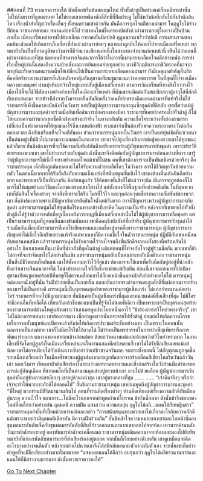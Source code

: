 ##ตอนที่ 73 พวกเราควรลงใต้
นับตั้งแต่เริ่มต้นของยุคใหม่ ทั่วทั้งต้าลู่เป็นห่วงแค่เรื่องเดียวเท่านั้น
ไม่ใช่สังฆราชที่ถูกเนรเทศ ไม่ใช่ยอดเขาเทพธิดาศักดิ์สิทธิ์ที่ปิดประตู ไม่ใช่หวังผ้อที่กลับไปยังสำนักต้นไหว
เรื่องน้ำสำคัญกว่าเรื่องอื่นๆ ทั้งหมดรวมเข้าด้วยกัน
มันคือการบุกโจมตีของเผ่ามาร
ในฤดูใบไม้ร่วงปีก่อน ราชามารตายลง หนานเค่อหนีไป ราชาคนใหม่ขึ้นครองบัลลังก์ เผ่ามารตกอยู่ในความปั่นป่วนภายใน เมืองเสวี่ยเหล่าอาบไปด้วยเลือด อากาศเย็นผิดปกติ ฤดูหนาวมาเร็วว่าปกติ การผสานรวมของลมหิมะส่งผลให้เกิดการเก็บเกี่ยวที่ย่ำแย่ เผ่ามารย่อยๆ หลายเผ่าถูกบีบให้ออกไปจากเมืองเสวี่ยเหล่า พลหมาป่าอันเป็นที่ภาคภูมิของวังมารก็มีจำนวนเพียงแค่หนึ่งในสามของจำนวนก่อนหน้านี้
เห็นได้ว่าตอนนี้เผ่ามารอ่อนแอที่สุด น้อยคนที่สามารถจินตนาการได้ว่าในการนี้เผ่ามารจะเลือกโจมตีอย่างหนัก
การทำเรื่องใหญ่เช่นนี้แสดงถึงความบ้าคลั่งและการยินยอมจ่ายทุกอย่าง
บางทีวิกฤติการเอาชีวิตรอดที่มาจากพายุหิมะกับความหนาวเหน็บได้เปลี่ยนไปเป็นความกระหายเลือดของเผ่ามาร ยังมีเหตุผลสำคัญอื่นอีก คืออดีตรัชทายาทเผ่ามารฮั่นชิงหลังจากคุ้มกันสุสานเทียนซูมานานกว่าหกศตวรรษ ในที่สุดก็ไปจากเมืองหลวงของมนุษย์ ผ่านทุ่งหิมะกว้างใหญ่และกลับสู่เมืองเสวี่ยเหล่า
ตามการจัดเตรียมที่ซางสิงโจววางไว้ เมืองไป๋ตี้จะใช้วิธีลับบางอย่างส่งเขาไปในเมืองเสวี่ยเหล่า ที่นั่นเขาจะติดต่อกับสมาชิกสภาผู้อาวุโสที่ภักดีกับเขาเสมอมา จากข่าวทีส่งจากวังมารเขายืนยันอีกครั้งว่าคนที่ปกครองดิดแดนเผ่ามารที่แท้จริงไม่ใช่ราชามารที่เพิ่งขึ้นครองบัลลังก์ในวังมาร แต่เป็นผู้บัญชาการมารและกุนซือชุดดำที่ลึกลับ
เขาเชื่อว่าแม้ผู้บัญชาการมารและชุดดำจะร่วมมือกันเพื่อล้มการปกครองของบิดา ราชามารที่เคยปกครองไปทั่วต้าลู่ ก็ไม่ได้หมายความว่าพวกเขาเชื่ออีกฝ่ายอย่างแท้จริง ในทางกลับกัน ความเชื่อใจระหว่างทั้งสองสามารถเปลี่ยนเป็นฟองอากาศได้ทุกขณะไร้ซึ่งเงาบนท้องฟ้า พวกเขาจำเป็นต้องรักษาความระแวดระวังต่อกันตลอดเวลา ถึงกับเตรียมที่จะโจมตีกันเอง ส่วนราชามารหนุ่มภายในวังมาร เขาเป็นแค่หุ่นเชิดที่น่าเวทนา เป็นต้นหญ้าที่ปลิวไปมาตามกระแสลมเย็นสองสาย เขาอาจไปยุ่งเกี่ยวกับการต่อสู้ของพวกเขาได้ทุกขณะแล้วก็ตาย
ฮั่นชิงต้องการที่จะใช้ความสัมพันธ์อันตึงเครียดระหว่างผู้บัญชาการมารกับชุดดำ
เพราะประวัติศาตรของพวกเขา เขาไม่ทำงานร่วมกับชุดดำ ดังนั้นเขาจึงติดต่อกับผู้บัญชาการมารก่อนอย่างที่ควร
เขารู้ว่าผู้บัญชาการมารไม่เชื่อใจเขาอย่างหมดใจแต่เขาก็ไม่สน คนที่เขาต้องการจะเป็นพันธมิตรด้วยจริงๆ คือราชามารหนุ่ม
เด็กนั่นถูกตัดขาดและไม่ได้รับความช่วยเหลือใดๆ ในวังมาร อาจใช้ชีวิตทุกวันด้วยความกลัว ในตอนนี้หากเขาได้รับฮั่นชิงกับความแข็งแกร่งที่สนับสนุนฮั่นเชิงไว้ เขาคงต้องตื่นเต้นยินดีอย่างมาก
และพวกเขาก็เป็นพี่น้องกัน
คิดย้อนดูแล้ว วิธีคิดของฮั่นชิงก็ไม่แน่ว่าจะผิด มันอาจจะถูกต้องก็ได้ มารไม่ใช่มนุษย์ และวิธีมองโลกของพวกเขาก็ต่างไป แต่ทั้งสองก็มีพื้นฐานที่คล้ายคลึงกัน ในที่สุดพวกเขาก็ตัดสินใจเรื่องต่างๆ จากสิ่งที่เขาจะได้รับ ใครที่ไว้ใจ และจุดอ่อนจุดแข็งจากความสัมพันธ์ของพวกเขา
ฮั่นชิงล้มเหลวเพราะมีปัญหากับการตัดสินใจตั้งแต่เริ่มแรก
อาจมีปัญหาระหว่างผู้บัญชาการมารกับชุดดำ แต่ราชามารหนุ่มไม่ใช่หุ่นเชิดไร้หนทางอย่างที่เขาคิด ในความเป็นจริง หลังจากที่เขาตายไปทั่วทั้งต้าลู่ถึงได้รู้ว่าตัวการหลักที่อยู่เบื้องหลังการกบฏที่เมืองเสวี่ยเหล่านั้นไม่ใช่ผู้บัญชาการมารหรือชุดดำ แต่เป็นราชามารหนุ่มที่ถูกคนอื่นมองข้ามนั่นเอง
เขาคือคนชิงบัลลังก์ที่แท้จริง
ผู้บัญชาการมารกับชุดดำได้ร่วมมือกันเพื่อผลักราชามารที่เคยไร้เทียมทานและกดขี่ลงสู่นรกก็เพราะราชามารหนุ่ม
ผู้บัญชาการมารกับชุดดำไม่เชื่อใจอีกฝ่ายอย่างแท้จริงแต่พวกเขาก็มีความเชื่อใจในตัวราชามารหนุ่ม ปฏิบัติกับเขาเหมือนกับหลานคนสนิท
แล้วราชามารหนุ่มได้รับความไว้วางใจจนถึงขั้นภักดีจากคนทั้งสองนี้พร้อมกันได้อย่างไร
บิดาเขาเคยเป็นเงามืดที่น่ากลัวที่สุดในต้าลู่ แม้แต่ตอนที่ไท่จงกับโจวตู๋ฟูร่วมมือกัน พวกเขาก็ยังไม่อาจที่จะกำจัดเขาไปได้อย่างสิ้นเชิง แต่ราชามารหนุ่มกลับเป็นคนฆ่าเขากับมือตัวเอง
ราชามารหนุ่มเป็นสิ่งมีชีวิตแบบใดกันแน่
เขาได้ตั้งความหวังไว้ที่คู่แข่ง ต้องการจะใช้เขาเพื่อรับมือกับคู่ต่อสู้ที่น่ากลัวยิ่งกว่าเขาจะจินตนาการได้ ไม่น่าประหลาดใจที่ฮั่นชิงจะพ่ายแพ้ยับเยิน ก่อนที่เขาจะตายมารที่ปกป้องสุสานเทียนซูมาหกร้อยปีที่พายุก็ไม่อาจเคลื่อนเขาได้ก็เงยหน้าขึ้นมองบัลลังก์อย่างอดไม่ได้
มารหนุ่มผู้หล่อเหลานั่งอยู่ที่นั่น ริมฝีปากยกขึ้นเป็นรอยยิ้ม กลบกลิ่นอายทรงอำนาจและสูงศักดิ์ที่แผ่ออกมาจากร่างของมารได้เป็นอย่างดี
มารหนุ่มนี้เป็นบุตรคนสุดท้ายของราชามารผู้แข็งแกร่ง ไม่แก่กว่าหนานเค่อเท่าไหร่
ราชามารที่จากไปมีลูกมากมาย ฮั่นชิงเคยเป็นผู้แข็งแกร่งที่สุดและหนานเค่อมีชื่อเสียงที่สุด ไม่มีใครจำชื่อคนอื่นที่เหลือได้
เทียบกันแล้วชื่อของเขาเป็นที่รู้จักไม่น้อยทีเดียว เป็นเพราะเขาเป็นบุตรคนสุดท้ายของราชามารแต่ส่วนใหญ่แล้วเพราะว่าเขาเคยพูดประโยคหนึ่งเอาไว้
“ข้าต้องการสวีโหย่วหรงจริงๆ”
เขาไม่ได้ต้องการพบนาง เขาต้องการนาง
เมื่อคำพูดพวกนั้นกระจายไปทั่วต้าลู่ ย่อมก่อให้เกิดความโกรธเกรี้ยวจากทั้งมนุษย์และปีศาจแล้วยังก่อให้เกิดการประชดประชันอย่างมาก
เป็นเพราะในตอนนั้นนอกจากเป็นองค์ชาย เขาก็ไม่มีอะไรให้โอ้อวดได้
ไม่ว่าจะเป็นพรสวรรค์ในการบำเพ็ญเพียรหรือการพัฒนาร่างมาร ผลงานของเขาค่อนข้างอ่อนด้อย ด้อยกว่าหนานเค่อและด้อยกว่าสวีโหย่วหรงมาก
ในงานเลี้ยงที่จัดโดยผู้สูงส่งในเมืองเสวี่ยเหล่าและในงานแสดงศิลปะหลานซี เขาไม่ได้รับชื่อเสียงเลยแม้แต่น้อย เขาไม่อาจเทียบได้กับเฉินฉางเซิงอย่าว่าแต่ชิวซานจวินเลย
จนกระทั่งตอนนี้
ไฟสัญญาณถูกจุดขึ้นรอบเมืองเสวี่ยเหล่า ในเมืองศีรษะของผู้สูงส่งมากมายถูกตัดออกจากร่างเลือดสีเขียวไหลรินวันแล้ววันเล่า
นอกวังมาร ทัพหมาป่าส่งเสียงร้องในระหว่างการลาดตระเวนและสิ่งก่อสร้างในวังล้วนมีแต่ร่องรอยการต่อสู้อันดุเดือด
พี่ชายคนโตที่เป็นตำนานคุกเข่าอยู่ตรงหน้าเขา อาบไปด้วยเลือด
ผู้บัญชาการมารกับชุดดำยืนอยู่ข้างกายเขาเงียบๆ
เขาอยู่ด้านหน้าสุด
เขาอยู่ตรงกลางที่สุด
……
……
“เจ้าคิดจริงๆ หรือว่าเจ้าจะทำให้พวกเขาภักดีได้ตลอดไป”
ฮั่นชิงถามราชามารหนุ่ม เขาย่อมพูดถึงผู้บัญชาการมารและชุดดำ
“พี่ใหญ่ พวกท่านมีชีวิตมานานเกินไป ตอนที่ท่านคิดเรื่องต่างๆ ท่านคิดเพียงแค่เรื่องความภักดีกับเลือดอุ่นระอุ ความไว้ใจ แผนการ...ไม่มีอะไรนอกจากคำพูดเก่าแก่โบราณ ข้ายังเด็กมาก ดังนั้นข้าจึงชอบของใหม่ที่สดใสกว่าอย่างเช่น อุดมคติ ความฝัน แสงสว่าง ความอบอุ่น ฤดูใบไม้ผลิ...แดนใต้กับหญิงสาว”
ราชามารหนุ่มส่งยิ้มที่เปี่ยมด้วยอารมณ์และกล่าว “การสนับสนุนของพวกเขาไม่เกี่ยวอะไรกับความภักดี แต่เพราะพวกเรามีอุดมคติเดียวกัน มีความฝันร่วมกัน”
ฮั่นชิงเข้าใจความหมายของเขาและใบหน้าซีดลง
ขุนพลมารอันดับเจ็ดกับขุนพลมารอันดับยี่สิบสี่ก้าวออกมาและลากเขาออกไปจากห้อง เหวนรกด้านหลังวังมารกำลังรอเขาอยู่
กองทัพมารกำลังจะเคลื่อนพล
ราชามารหนุ่มเดินออกมาจากห้องและมองไปยังทัพหมาป่าที่แน่นขนัดกับทหารมารที่ส่งเสียงร้องอยู่ตลอด จากนั้นก็เงียบอย่างฉับพลัน
เขาดูเหมือนจะคิดอะไรบางอย่างจนลืมตัว หลังจากผ่านไปนานเขาจึงได้สติกลับมาและหัวเราะกับตัวเอง
จากนั้นเขาก็กล่าวคำพูดที่จะมีชื่อเสียงอย่างมากในอนาคต
“แสงแดดแดนใต้ดีกว่า อบอุ่นกว่า ฤดูใบไม้ผลิยาวนานกว่าและแดนใต้ก็มีสาวงามมากมาย ดังนั้นพวกเราควรลงใต้”


[Go To Next Chapter]( ./746.md)